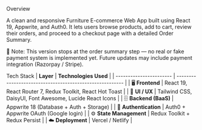 Overview

A clean and responsive Furniture E-commerce Web App built using React 19, Appwrite, and Auth0.
It lets users browse products, add to cart, review their orders, and proceed to a checkout page with a detailed Order Summary.

🧾 Note:
This version stops at the order summary step — no real or fake payment system is implemented yet.
Future updates may include payment integration (Razorpay / Stripe).

Tech Stack
| **Layer**               | **Technologies Used**                                    |
| ----------------------- | -------------------------------------------------------- |
| 🖥️ **Frontend**        | React 19, React Router 7, Redux Toolkit, React Hot Toast |
| 🎨 **UI / UX**          | Tailwind CSS, DaisyUI, Font Awesome, Lucide React Icons  |
| 🗄️ **Backend (BaaS)**  | Appwrite 18 (Database + Auth + Storage)                  |
| 🔐 **Authentication**   | Auth0 + Appwrite OAuth (Google login)                    |
| ⚙️ **State Management** | Redux Toolkit + Redux Persist                            |
| ☁️ **Deployment**       | Vercel / Netlify                                         |

